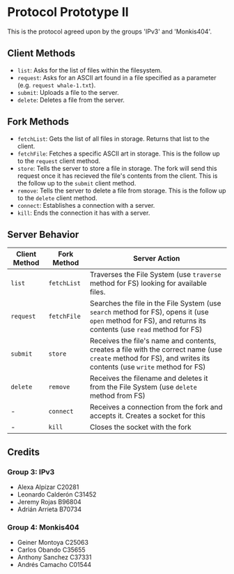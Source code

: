 # Protocol Prototype II

This is the protocol agreed upon by the groups 'IPv3' and 'Monkis404'.

## Client Methods

- `list`: Asks for the list of files within the filesystem.
- `request`: Asks for an ASCII art found in a file specified as a parameter (e.g. `request whale-1.txt`).
- `submit`: Uploads a file to the server.
- `delete`: Deletes a file from the server.

## Fork Methods

- `fetchList`: Gets the list of all files in storage. Returns that list to the client.
- `fetchFile`: Fetches a specific ASCII art in storage. This is the follow up to the `request` client method.
- `store`: Tells the server to store a file in storage. The fork will send this request once it has recieved the file's contents from the client. This is the follow up to the `submit` client method.
- `remove`: Tells the server to delete a file from storage. This is the follow up to the `delete` client method.
- `connect`: Establishes a connection with a server.
- `kill`: Ends the connection it has with a server.

## Server Behavior

| Client Method | Fork Method | Server Action |
|---|---|---|
| `list` | `fetchList` | Traverses the File System (use `traverse` method for FS) looking for available files. |
| `request` | `fetchFile` | Searches the file in the File System (use `search` method for FS), opens it (use `open` method for FS), and returns its contents (use `read` method for FS) |
| `submit` | `store` | Receives the file's name and contents, creates a file with the correct name (use `create` method for FS), and writes its contents (use `write` method for FS) |
| `delete` | `remove` | Receives the filename and deletes it from the File System (use `delete` method from FS) |
| - | `connect` | Receives a connection from the fork and accepts it. Creates a socket for this |
| - | `kill` | Closes the socket with the fork |

## Credits

### Group 3: IPv3

- Alexa Alpízar C20281
- Leonardo Calderón C31452
- Jeremy Rojas B96804
- Adrián Arrieta B70734

### Group 4: Monkis404

- Geiner Montoya C25063
- Carlos Obando C35655
- Anthony Sanchez C37331
- Andrés Camacho C01544
